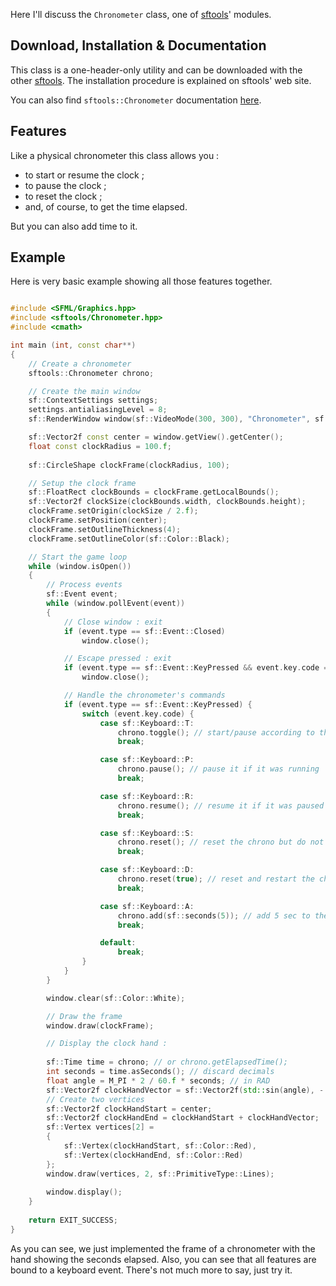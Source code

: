 Here I'll discuss the `Chronometer` class, one of [sftools](http://mantognini.github.com/sftools/)' modules.

## Download, Installation & Documentation

This class is a one-header-only utility and can be downloaded with the other [sftools](http://mantognini.github.com/sftools/). The installation procedure is explained on sftools' web site.

You can also find `sftools::Chronometer` documentation [here](http://mantognini.github.com/sftools/public/doc/html/classsftools_1_1_chronometer.html).

## Features

Like a physical chronometer this class allows you :
 * to start or resume the clock ;
 * to pause the clock ;
 * to reset the clock ;
 * and, of course, to get the time elapsed.

But you can also add time to it.

## Example

Here is very basic example showing all those features together.

```cpp

#include <SFML/Graphics.hpp>
#include <sftools/Chronometer.hpp>
#include <cmath>

int main (int, const char**)
{
    // Create a chronometer
    sftools::Chronometer chrono;

    // Create the main window
    sf::ContextSettings settings;
    settings.antialiasingLevel = 8;
    sf::RenderWindow window(sf::VideoMode(300, 300), "Chronometer", sf::Style::Close, settings);

    sf::Vector2f const center = window.getView().getCenter();
    float const clockRadius = 100.f;
    
    sf::CircleShape clockFrame(clockRadius, 100);

    // Setup the clock frame
    sf::FloatRect clockBounds = clockFrame.getLocalBounds();
    sf::Vector2f clockSize(clockBounds.width, clockBounds.height);
    clockFrame.setOrigin(clockSize / 2.f);
    clockFrame.setPosition(center);
    clockFrame.setOutlineThickness(4);
    clockFrame.setOutlineColor(sf::Color::Black);

    // Start the game loop
    while (window.isOpen())
    {
        // Process events
        sf::Event event;
        while (window.pollEvent(event))
        {
            // Close window : exit
            if (event.type == sf::Event::Closed)
                window.close();

            // Escape pressed : exit
            if (event.type == sf::Event::KeyPressed && event.key.code == sf::Keyboard::Escape)
                window.close();

            // Handle the chronometer's commands
            if (event.type == sf::Event::KeyPressed) {
                switch (event.key.code) {
                    case sf::Keyboard::T:
                        chrono.toggle(); // start/pause according to the current state of the chrono
                        break;

                    case sf::Keyboard::P:
                        chrono.pause(); // pause it if it was running
                        break;

                    case sf::Keyboard::R:
                        chrono.resume(); // resume it if it was paused
                        break;

                    case sf::Keyboard::S:
                        chrono.reset(); // reset the chrono but do not start it
                        break;

                    case sf::Keyboard::D:
                        chrono.reset(true); // reset and restart the chrono
                        break;

                    case sf::Keyboard::A:
                        chrono.add(sf::seconds(5)); // add 5 sec to the chrono
                        break;

                    default:
                        break;
                }
            }
        }

        window.clear(sf::Color::White);

        // Draw the frame
        window.draw(clockFrame);

        // Display the clock hand :
        
        sf::Time time = chrono; // or chrono.getElapsedTime();
        int seconds = time.asSeconds(); // discard decimals
        float angle = M_PI * 2 / 60.f * seconds; // in RAD
        sf::Vector2f clockHandVector = sf::Vector2f(std::sin(angle), - std::cos(angle)) * clockRadius;
        // Create two vertices
        sf::Vector2f clockHandStart = center;
        sf::Vector2f clockHandEnd = clockHandStart + clockHandVector;
        sf::Vertex vertices[2] =
        {
            sf::Vertex(clockHandStart, sf::Color::Red),
            sf::Vertex(clockHandEnd, sf::Color::Red)
        };
        window.draw(vertices, 2, sf::PrimitiveType::Lines);
        
        window.display();
    }
    
    return EXIT_SUCCESS;
}

```

As you can see, we just implemented the frame of a chronometer with the hand showing the seconds elapsed. Also, you can see that all features are bound to a keyboard event. There's not much more to say, just try it.
